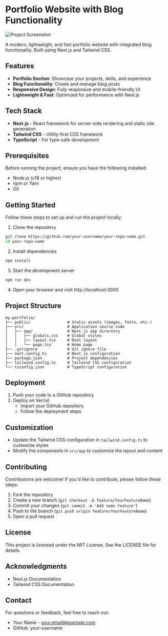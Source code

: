 # Portfolio Website with Blog Functionality

![Project Screenshot](#) <!-- Add a screenshot of your project here -->

A modern, lightweight, and fast portfolio website with integrated blog functionality. Built using Next.js and Tailwind CSS.

## Features
- **Portfolio Section**: Showcase your projects, skills, and experience
- **Blog Functionality**: Create and manage blog posts
- **Responsive Design**: Fully responsive and mobile-friendly UI
- **Lightweight & Fast**: Optimized for performance with Next.js

## Tech Stack
- **Next.js** - React framework for server-side rendering and static site generation
- **Tailwind CSS** - Utility-first CSS framework
- **TypeScript** - For type-safe development

## Prerequisites
Before running the project, ensure you have the following installed:
- Node.js (v18 or higher)
- npm or Yarn
- Git

## Getting Started
Follow these steps to set up and run the project locally:

1. Clone the repository
```bash
git clone https://github.com/your-username/your-repo-name.git
cd your-repo-name
```

2. Install dependencies
```bash
npm install
```

3. Start the development server
```bash
npm run dev
```

4. Open your browser and visit http://localhost:3000

## Project Structure
```
my-portfolio/
├── public/                # Static assets (images, fonts, etc.)
├── src/                   # Application source code
│   ├── app/               # Next.js app directory
│   │   ├── globals.css    # Global styles
│   │   ├── layout.tsx     # Root layout
│   │   └── page.tsx       # Home page
├── .gitignore             # Git ignore file
├── next.config.ts         # Next.js configuration
├── package.json           # Project dependencies
├── tailwind.config.ts     # Tailwind CSS configuration
└── tsconfig.json          # TypeScript configuration
```

## Deployment
1. Push your code to a GitHub repository
2. Deploy on Vercel:
   - Import your GitHub repository
   - Follow the deployment steps

## Customization
- Update the Tailwind CSS configuration in `tailwind.config.ts` to customize styles
- Modify the components in `src/app` to customize the layout and content

## Contributing
Contributions are welcome! If you'd like to contribute, please follow these steps:
1. Fork the repository
2. Create a new branch (`git checkout -b feature/YourFeatureName`)
3. Commit your changes (`git commit -m 'Add some feature'`)
4. Push to the branch (`git push origin feature/YourFeatureName`)
5. Open a pull request

## License
This project is licensed under the MIT License. See the LICENSE file for details.

## Acknowledgments
- Next.js Documentation
- Tailwind CSS Documentation

## Contact
For questions or feedback, feel free to reach out:
- Your Name - your.email@example.com
- GitHub: your-username
